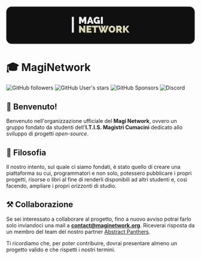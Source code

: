 ![](./banner-1.png)

# 🎓 MagiNetwork
![GitHub followers](https://img.shields.io/github/followers/MagiNetwork?style=for-the-badge)
![GitHub User's stars](https://img.shields.io/github/stars/MagiNetwork?style=for-the-badge&color=%23f2ce17)
![GitHub Sponsors](https://img.shields.io/github/sponsors/MagiNetwork?style=for-the-badge&color=%23f06af0)
![Discord](https://img.shields.io/discord/1068840214941929512?style=for-the-badge&color=%236a7af0)


## 👋 Benvenuto!
Benvenuto nell'organizzazione ufficiale del **Magi Network**, ovvero un gruppo fondato da studenti dell'**I.T.I.S. Magistri 
Cumacini** dedicato allo sviluppo di progetti _open-source_.

## 📜 Filosofia
Il nostro intento, sul quale ci siamo fondati, è stato quello di creare una piattaforma su cui, programmatori e non solo,
potessero pubblicare i propri progetti, risorse o libri al fine di renderli disponibili ad altri studenti e, così facendo,
ampliare i propri orizzonti di studio.

## ⚒️ Collaborazione
Se sei interessato a collaborare al progetto, fino a nuovo avviso potrai farlo solo inviandoci una mail a 
**contact@maginetwork.org**. Riceverai risposta da un membro del team del nostro partner [Abstract Panthers](https://www.abstractpanthers.com).

Ti ricordiamo che, per poter contribuire, dovrai presentare almeno un progetto valido e che rispetti i nostri termini.
